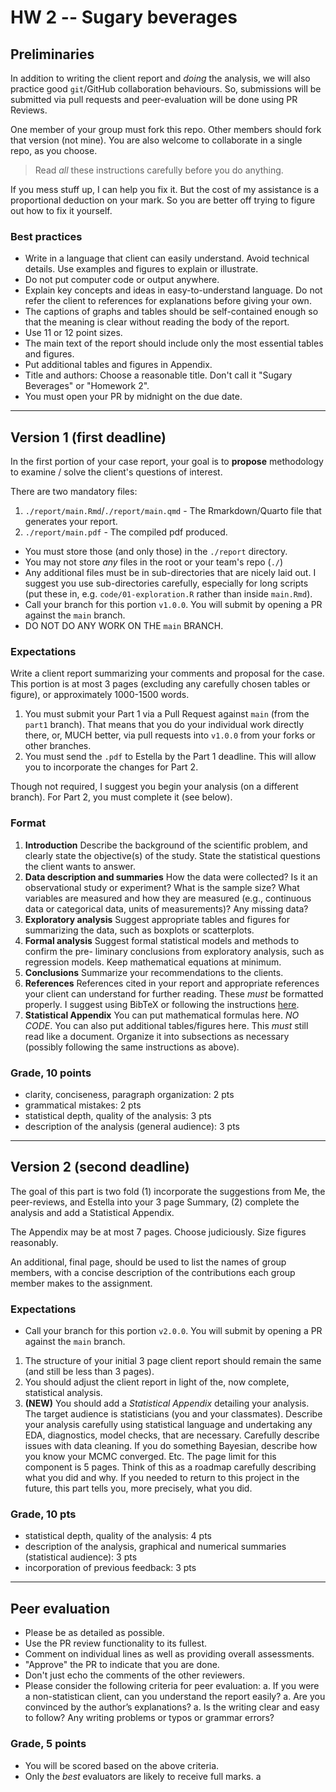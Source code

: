 # HW 2 -- Sugary beverages

## Preliminaries

In addition to writing the client report and _doing_ the analysis, we will also
practice good `git`/GitHub collaboration behaviours. So, submissions will be
submitted via pull requests and peer-evaluation will be done using PR Reviews.

One member of your group must fork this repo. Other members should fork that
version (not mine). You are also welcome to collaborate in a single repo, as
you choose.

> Read _all_ these instructions carefully before you do anything. 

If you mess stuff up, I can help you fix it. But the cost of my assistance is a
proportional deduction on your mark. So you are better off trying to figure out
how to fix it yourself.

### Best practices

* Write in a language that client can easily understand. Avoid technical 
details. Use examples and figures to explain or illustrate.
* Do not put computer code or output anywhere.
* Explain key concepts and ideas in easy-to-understand language. Do not refer 
the client to references for explanations before giving your own.
* The captions of graphs and tables should be self-contained enough so that the 
meaning is clear without reading the body of the report.
* Use 11 or 12 point sizes.
* The main text of the report should include only the most essential tables 
and figures. 
* Put additional tables and figures in Appendix.
* Title and authors: Choose a reasonable title. Don't call it "Sugary Beverages"
or "Homework 2". 
* You must open your PR by midnight on the due date.

---

## Version 1 (first deadline)

In the first portion of your case report, your goal is to **propose**
methodology to examine / solve the client's questions of interest.

There are two mandatory files:

1. `./report/main.Rmd`/`./report/main.qmd` - The Rmarkdown/Quarto file that 
generates your report.
1. `./report/main.pdf` - The compiled pdf produced.

* You must store those (and only those) in the `./report` directory.
* You may not store _any_ files in the root or your team's repo (`./`)
* Any additional files must be in sub-directories that are nicely laid out. 
I suggest you use sub-directories carefully, especially for long scripts
(put these in, e.g. `code/01-exploration.R` rather than inside `main.Rmd`).
* Call your branch for this portion `v1.0.0`. You will submit by opening a PR
against the `main` branch.
* DO NOT DO ANY WORK ON THE `main` BRANCH. 

### Expectations

Write a client report summarizing your comments and proposal for the case. This
portion is at most 3 pages (excluding any carefully chosen tables or figure), or
approximately 1000-1500 words. 

1. You must submit your Part 1 via a Pull Request against `main` (from the 
`part1` branch). That means that you do your individual work directly there, or,
MUCH better, via pull requests into `v1.0.0` from your forks or other branches.
1. You must send the `.pdf` to Estella  by the Part 1 deadline. This will allow 
you to incorporate the changes for Part 2.

Though not required, I suggest you begin your analysis (on a different branch).
For Part 2, you must complete it (see below). 

### Format

1. **Introduction** Describe the background of the scientific problem, and clearly 
state the objective(s) of the study. State the statistical questions the client 
wants to answer.
1. **Data description and summaries** How the data were collected? Is it an 
observational study or experiment? What is the sample size? What variables are 
measured and how they are measured (e.g., continuous data or categorical data, 
units of measurements)? Any missing data?
1. **Exploratory analysis** Suggest appropriate tables and figures for summarizing
the data, such as boxplots or scatterplots.
1. **Formal analysis** Suggest formal statistical models and methods to confirm 
the pre- liminary conclusions from exploratory analysis, such as regression 
models. Keep mathematical equations at minimum.
1. **Conclusions** Summarize your recommendations to the clients.
1. **References** References cited in your report and appropriate references your 
client can understand for further reading. These _must_ be formatted properly. I
suggest using BibTeX or following the instructions 
[here](https://quarto.org/docs/manuscripts/authoring/jupyterlab.html#citations).
1. **Statistical Appendix** You can put mathematical formulas here. _NO CODE_. 
You can also put additional tables/figures here. This _must_ still read like a
document. Organize it into subsections as necessary (possibly following the 
same instructions as above).

### Grade, 10 points

- clarity, conciseness, paragraph organization: 2 pts
- grammatical mistakes: 2 pts
- statistical depth, quality of the analysis: 3 pts
- description of the analysis (general audience): 3 pts

---

## Version 2 (second deadline)

The goal of this part is two fold (1) incorporate the suggestions from Me, the
peer-reviews, and Estella into your 3 page Summary, (2) complete the analysis
and add a Statistical Appendix.

The Appendix may be at most 7 pages. Choose judiciously. Size figures reasonably.

An additional, final page, should be used to list the names of group members, 
with a concise description of the contributions each group member makes to the
assignment.

### Expectations

* Call your branch for this portion `v2.0.0`. You will submit by opening a PR
against the `main` branch.

1. The structure of your initial 3 page client report should remain the same
(and still be less than 3 pages).
1. You should adjust the client report in light of the, now complete,
statistical analysis.
1. **(NEW)** You should add a *Statistical Appendix* detailing your analysis.
The target audience is statisticians (you and your classmates). Describe your
analysis carefully using statistical language and undertaking any EDA,
diagnostics, model checks, that are necessary. Carefully describe issues with
data cleaning. If you do something Bayesian, describe how you know your MCMC
converged. Etc. The page limit for this component is 5 pages. Think of this
as a roadmap carefully describing what you did and why. If you needed to
return to this project in the future, this part tells you, more precisely,
what you did.

### Grade, 10 pts

- statistical depth, quality of the analysis: 4 pts
- description of the analysis, graphical and numerical summaries (statistical
  audience):  3 pts
- incorporation of previous feedback: 3 pts

---

## Peer evaluation

* Please be as detailed as possible. 
* Use the PR review functionality to its fullest.
* Comment on individual lines as well as providing overall assessments.
* "Approve" the PR to indicate that you are done.
* Don't just echo the comments of the other reviewers.
* Please consider the following criteria for peer evaluation: 
  a. If you were a non-statistican client, can you understand the report easily?
  a. Are you convinced by the author’s explanations? 
  a. Is the writing clear and easy to follow? Any writing problems or typos or grammar errors? 
  
### Grade, 5 points

* You will be scored based on the above criteria. 
* Only the _best_ evaluators are likely to receive full marks.
a